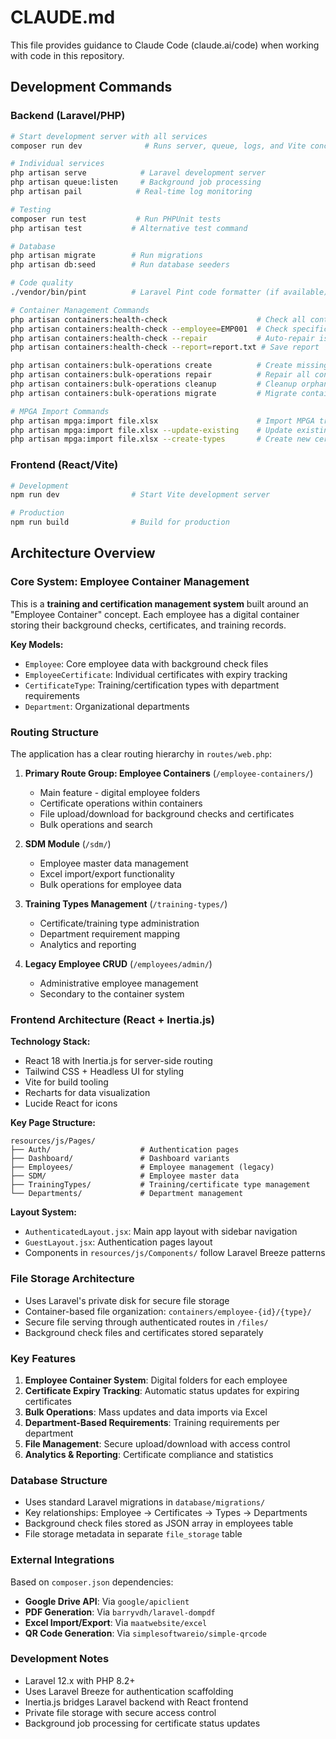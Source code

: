 # CLAUDE.md

This file provides guidance to Claude Code (claude.ai/code) when working with code in this repository.

## Development Commands

### Backend (Laravel/PHP)
```bash
# Start development server with all services
composer run dev              # Runs server, queue, logs, and Vite concurrently

# Individual services
php artisan serve            # Laravel development server
php artisan queue:listen     # Background job processing
php artisan pail            # Real-time log monitoring

# Testing
composer run test           # Run PHPUnit tests
php artisan test           # Alternative test command

# Database
php artisan migrate        # Run migrations
php artisan db:seed        # Run database seeders

# Code quality
./vendor/bin/pint          # Laravel Pint code formatter (if available)

# Container Management Commands
php artisan containers:health-check                    # Check all containers
php artisan containers:health-check --employee=EMP001  # Check specific employee
php artisan containers:health-check --repair           # Auto-repair issues
php artisan containers:health-check --report=report.txt # Save report

php artisan containers:bulk-operations create          # Create missing containers
php artisan containers:bulk-operations repair          # Repair all containers
php artisan containers:bulk-operations cleanup         # Cleanup orphaned files
php artisan containers:bulk-operations migrate         # Migrate container structure

# MPGA Import Commands
php artisan mpga:import file.xlsx                      # Import MPGA training data
php artisan mpga:import file.xlsx --update-existing    # Update existing certificates
php artisan mpga:import file.xlsx --create-types       # Create new certificate types
```

### Frontend (React/Vite)
```bash
# Development
npm run dev                # Start Vite development server

# Production
npm run build              # Build for production
```

## Architecture Overview

### Core System: Employee Container Management
This is a **training and certification management system** built around an "Employee Container" concept. Each employee has a digital container storing their background checks, certificates, and training records.

**Key Models:**
- `Employee`: Core employee data with background check files
- `EmployeeCertificate`: Individual certificates with expiry tracking
- `CertificateType`: Training/certification types with department requirements
- `Department`: Organizational departments

### Routing Structure
The application has a clear routing hierarchy in `routes/web.php`:

1. **Primary Route Group: Employee Containers** (`/employee-containers/`)
   - Main feature - digital employee folders
   - Certificate operations within containers
   - File upload/download for background checks and certificates
   - Bulk operations and search

2. **SDM Module** (`/sdm/`)
   - Employee master data management
   - Excel import/export functionality
   - Bulk operations for employee data

3. **Training Types Management** (`/training-types/`)
   - Certificate/training type administration
   - Department requirement mapping
   - Analytics and reporting

4. **Legacy Employee CRUD** (`/employees/admin/`)
   - Administrative employee management
   - Secondary to the container system

### Frontend Architecture (React + Inertia.js)

**Technology Stack:**
- React 18 with Inertia.js for server-side routing
- Tailwind CSS + Headless UI for styling
- Vite for build tooling
- Recharts for data visualization
- Lucide React for icons

**Key Page Structure:**
```
resources/js/Pages/
├── Auth/                    # Authentication pages
├── Dashboard/               # Dashboard variants
├── Employees/               # Employee management (legacy)
├── SDM/                     # Employee master data
├── TrainingTypes/           # Training/certificate type management
└── Departments/             # Department management
```

**Layout System:**
- `AuthenticatedLayout.jsx`: Main app layout with sidebar navigation
- `GuestLayout.jsx`: Authentication pages layout
- Components in `resources/js/Components/` follow Laravel Breeze patterns

### File Storage Architecture
- Uses Laravel's private disk for secure file storage
- Container-based file organization: `containers/employee-{id}/{type}/`
- Secure file serving through authenticated routes in `/files/`
- Background check files and certificates stored separately

### Key Features
1. **Employee Container System**: Digital folders for each employee
2. **Certificate Expiry Tracking**: Automatic status updates for expiring certificates
3. **Bulk Operations**: Mass updates and data imports via Excel
4. **Department-Based Requirements**: Training requirements per department
5. **File Management**: Secure upload/download with access control
6. **Analytics & Reporting**: Certificate compliance and statistics

### Database Structure
- Uses standard Laravel migrations in `database/migrations/`
- Key relationships: Employee → Certificates → Types → Departments
- Background check files stored as JSON array in employees table
- File storage metadata in separate `file_storage` table

### External Integrations
Based on `composer.json` dependencies:
- **Google Drive API**: Via `google/apiclient` 
- **PDF Generation**: Via `barryvdh/laravel-dompdf`
- **Excel Import/Export**: Via `maatwebsite/excel`
- **QR Code Generation**: Via `simplesoftwareio/simple-qrcode`

### Development Notes
- Laravel 12.x with PHP 8.2+
- Uses Laravel Breeze for authentication scaffolding
- Inertia.js bridges Laravel backend with React frontend
- Private file storage with secure access control
- Background job processing for certificate status updates
